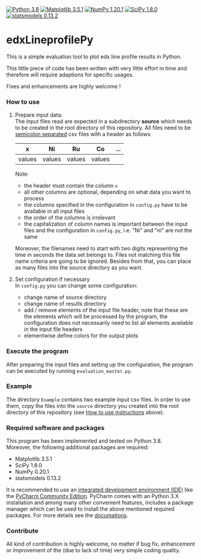 [![Python 3.8](https://img.shields.io/badge/Python-3.8-blue.svg)](https://www.python.org/downloads/release/python-380/)
[![Matplotlib 3.5.1](https://img.shields.io/badge/Matplotlib-3.5.1-green.svg)](https://matplotlib.org/)
[![NumPy 1.20.1](https://img.shields.io/badge/NumPy-1.20.1-red.svg)](https://numpy.org/devdocs/index.html)
[![SciPy 1.8.0](https://img.shields.io/badge/SciPy-1.8.0-yellow.svg)](https://scipy.org/)
[![statsmodels 0.13.2](https://img.shields.io/badge/statsmodels-0.13.2-purple.svg)](https://www.statsmodels.org/stable/index.html)

# edxLineprofilePy
This is a simple evaluation tool to plot edx line profile results in Python.

This little piece of code has been written with very little effort in time and therefore will
require adaptions for specific usages.

Fixes and enhancements are highly welcome !

### How to use
1. Prepare input data:  
   The input files read are expected in a subdirectory <b>source</b> which needs to be created in the root directory 
   of this repository. All files need to be <u>semicolon separated</u> csv files with a header as follows  

    | x    | Ni       | Ru      | Co     | ... |
    |------|----------|---------|--------|-----|
    |values| values   | values  | values |     |
    
    Note:
    - the header must contain the column `x`
    - all other columns are optional, depending on what data you want to process
    - the columns specified in the configuration in `config.py` have to be available in all input files
    - the order of the columns is irrelevant
    - the capitalization of column names is important between the input files and the configuration in `config.py`, 
      i.e. "Ni" and "ni" are not the same
    
    Moreover, the filenames need to start with two digits representing the time in seconds the data set
    belongs to. Files not matching this file name criteria are going to be ignored. 
    Besides from that, you can place as many files into the source directory as you want.


2. Set configuration if necessary  
   In `config.py` you can change some configuration:
   - change name of source directory
   - change name of results directory
   - add / remove elements of the input file header, note that these are the elements which will be processed
     by the program, the configuration does not necessarily need to list all elements available in the input 
     file headers
   - elementwise define colors for the output plots


### Execute the program
After preparing the input files and setting up the configuration, the
program can be executed by running `evaluation_master.py`.

### Example
The directory `Example` contains two example input csv files.
In order to use them, copy the files into the `source` directory you
created into the root directory of this repository 
(see [How to use instructions](#how-to-use) above). 

### Required software and packages
This program has been implemented and tested on Python 3.8.  
Moreover, the following additional packages are required:
- Matplotlib 3.5.1
- SciPy 1.8.0
- NumPy 0.20.1
- statsmodels 0.13.2

It is recommended to use an [integrated development environment (IDE)](https://en.wikipedia.org/wiki/Integrated_development_environment) 
like the [PyCharm Community Edition](https://www.jetbrains.com/pycharm/). PyCharm comes with an Python 3.X installation and among many 
other convenient features, includes a package manager which can be used to install the above mentioned required packages. For more details
see the [documations](https://www.jetbrains.com/help/pycharm/quick-start-guide.html).

### Contribute
All kind of contribution is highly welcome, no matter if bug fix, enhancement
or improvement of the (due to lack of time) very simple coding quality.
